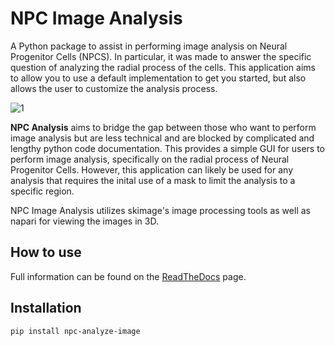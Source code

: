 # NPC Image Analysis

A Python package to assist in performing image analysis on Neural Progenitor Cells (NPCS).  In particular, it was made to answer the specific question of analyzing the radial process of the cells. This application aims to allow you to use a default implementation to get you started, but also allows the user to customize the analysis process.

![1](https://user-images.githubusercontent.com/96258085/169920909-2001e637-31bf-44ca-afc6-cbf81f0f8dfd.jpg)


**NPC Analysis** aims to bridge the gap between those who want to perform image analysis but are less technical and are blocked by complicated and lengthy python code documentation.  This provides a simple GUI for users to perform image analysis, specifically on the radial process of Neural Progenitor Cells. However, this application can likely be used for any analysis that requires the inital use of a mask to limit the analysis to a specific region. 

NPC Image Analysis utilizes skimage's image processing tools as well as napari for viewing the images in 3D.

## How to use

Full information can be found on the [ReadTheDocs](https://npc-image-analysis.readthedocs.io/en/latest/index.html) page.

## Installation

```pip install npc-analyze-image```



